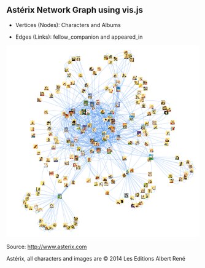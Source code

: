 ## Astérix Network Graph using vis.js

* Vertices (Nodes): Characters and Albums

* Edges (Links): fellow_companion and appeared_in 

![alt tag](https://raw.githubusercontent.com/sfrechette/visjs-asterix/master/images/nw_graph.png)


Source: http://www.asterix.com 

Astérix, all characters and images are © 2014 Les Editions Albert René

